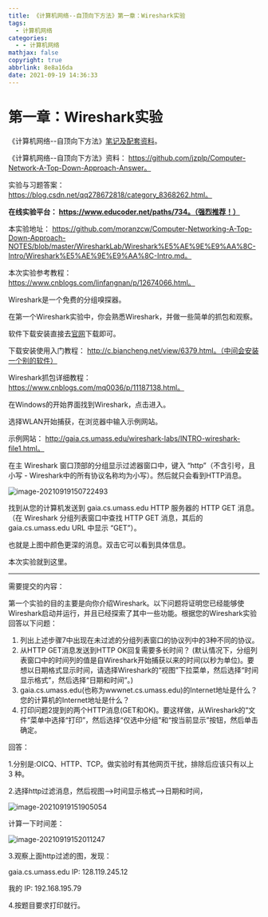 ```yaml
---
title: 《计算机网络--自顶向下方法》第一章：Wireshark实验
tags:
  - 计算机网络
categories:
  - - 计算机网络
mathjax: false
copyright: true
abbrlink: 8e8a16da
date: 2021-09-19 14:36:33
---
```


# 第一章：Wireshark实验

《计算机网络--自顶向下方法》[笔记及配套资料](https://github.com/moranzcw/Computer-Networking-A-Top-Down-Approach-NOTES)。

《计算机网络--自顶向下方法》资料： https://github.com/jzplp/Computer-Network-A-Top-Down-Approach-Answer。

实验与习题答案： https://blog.csdn.net/qq278672818/category_8368262.html。

**在线实验平台： https://www.educoder.net/paths/734。（强烈推荐！）**

<!--more-->

本实验地址： https://github.com/moranzcw/Computer-Networking-A-Top-Down-Approach-NOTES/blob/master/WiresharkLab/Wireshark%E5%AE%9E%E9%AA%8C-Intro/Wireshark%E5%AE%9E%E9%AA%8C-Intro.md。

本次实验参考教程： https://www.cnblogs.com/linfangnan/p/12674066.html。

Wireshark是一个免费的分组嗅探器。

在第一个Wireshark实验中，你会熟悉Wireshark，并做一些简单的抓包和观察。

软件下载安装直接去[官网](http://www.wireshark.org/)下载即可。

下载安装使用入门教程： http://c.biancheng.net/view/6379.html。（中间会安装一个别的软件）

Wireshark抓包详细教程： https://www.cnblogs.com/mq0036/p/11187138.html。

在Windows的开始界面找到Wireshark，点击进入。

选择WLAN开始捕获，在浏览器中输入示例网站。

示例网站： http://gaia.cs.umass.edu/wireshark-labs/INTRO-wireshark-file1.html。

在主 Wireshark 窗口顶部的分组显示过滤器窗口中，键入 “http”（不含引号，且小写 - Wireshark中的所有协议名称均为小写）。然后就只会看到HTTP消息。

![image-20210919150722493](https://gitee.com/grant1499/blog-pic/raw/master/img/202110231742462.png)

找到从您的计算机发送到 gaia.cs.umass.edu HTTP 服务器的 HTTP GET 消息。（在 Wireshark 分组列表窗口中查找 HTTP GET 消息，其后的 gaia.cs.umass.edu URL 中显示 “GET”）。

也就是上图中颜色更深的消息。双击它可以看到具体信息。

本次实验就到这里。

---

需要提交的内容：

第一个实验的目的主要是向你介绍Wireshark。以下问题将证明您已经能够使Wireshark启动并运行，并且已经探索了其中一些功能。根据您的Wireshark实验回答以下问题：

1. 列出上述步骤7中出现在未过滤的分组列表窗口的协议列中的3种不同的协议。
2. 从HTTP GET消息发送到HTTP OK回复需要多长时间？ (默认情况下，分组列表窗口中的时间列的值是自Wireshark开始捕获以来的时间(以秒为单位)。要想以日期格式显示时间，请选择Wireshark的“视图”下拉菜单，然后选择“时间显示格式”，然后选择“日期和时间”。)
3. gaia.cs.umass.edu(也称为wwwnet.cs.umass.edu)的Internet地址是什么？您的计算机的Internet地址是什么？
4. 打印问题2提到的两个HTTP消息(GET和OK)。要这样做，从Wireshark的“文件”菜单中选择“打印”，然后选择“仅选中分组”和“按当前显示”按钮，然后单击确定。

回答：

1.分别是:OICQ、HTTP、TCP。做实验时有其他网页干扰，排除后应该只有以上 3 种。

2.选择http过滤消息，然后视图-->时间显示格式-->日期和时间，

![image-20210919151905054](https://gitee.com/grant1499/blog-pic/raw/master/img/202110231742482.png)

计算一下时间差：

![image-20210919152011247](https://gitee.com/grant1499/blog-pic/raw/master/img/202110231742498.png)

3.观察上面http过滤的图，发现：

gaia.cs.umass.edu IP: 128.119.245.12

我的 IP: 192.168.195.79

4.按题目要求打印就行。